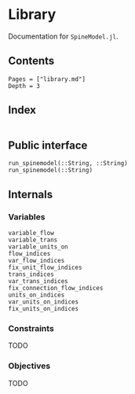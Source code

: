 # Library

Documentation for `SpineModel.jl`.

## Contents

```@contents
Pages = ["library.md"]
Depth = 3
```

## Index

```@index
```


## Public interface

```@docs
run_spinemodel(::String, ::String)
run_spinemodel(::String)
```


## Internals

### Variables

```@docs
variable_flow
variable_trans
variable_units_on
flow_indices
var_flow_indices
fix_unit_flow_indices
trans_indices
var_trans_indices
fix_connection_flow_indices
units_on_indices
var_units_on_indices
fix_units_on_indices
```

### Constraints

TODO

### Objectives

TODO
